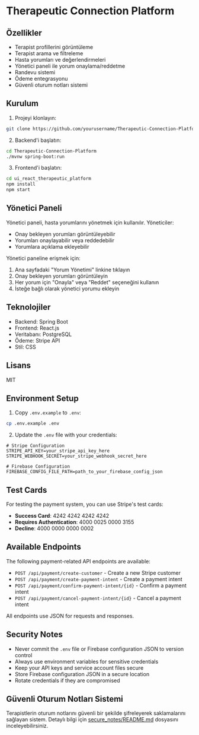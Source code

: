 # Therapeutic Connection Platform

## Özellikler

- Terapist profillerini görüntüleme
- Terapist arama ve filtreleme
- Hasta yorumları ve değerlendirmeleri
- Yönetici paneli ile yorum onaylama/reddetme
- Randevu sistemi
- Ödeme entegrasyonu
- Güvenli oturum notları sistemi

## Kurulum

1. Projeyi klonlayın:
```bash
git clone https://github.com/yourusername/Therapeutic-Connection-Platform.git
```

2. Backend'i başlatın:
```bash
cd Therapeutic-Connection-Platform
./mvnw spring-boot:run
```

3. Frontend'i başlatın:
```bash
cd ui_react_therapeutic_platform
npm install
npm start
```

## Yönetici Paneli

Yönetici paneli, hasta yorumlarını yönetmek için kullanılır. Yöneticiler:

- Onay bekleyen yorumları görüntüleyebilir
- Yorumları onaylayabilir veya reddedebilir
- Yorumlara açıklama ekleyebilir

Yönetici paneline erişmek için:
1. Ana sayfadaki "Yorum Yönetimi" linkine tıklayın
2. Onay bekleyen yorumları görüntüleyin
3. Her yorum için "Onayla" veya "Reddet" seçeneğini kullanın
4. İsteğe bağlı olarak yönetici yorumu ekleyin

## Teknolojiler

- Backend: Spring Boot
- Frontend: React.js
- Veritabanı: PostgreSQL
- Ödeme: Stripe API
- Stil: CSS

## Lisans

MIT

## Environment Setup

1. Copy `.env.example` to `.env`:
```bash
cp .env.example .env
```

2. Update the `.env` file with your credentials:
```properties
# Stripe Configuration
STRIPE_API_KEY=your_stripe_api_key_here
STRIPE_WEBHOOK_SECRET=your_stripe_webhook_secret_here

# Firebase Configuration
FIREBASE_CONFIG_FILE_PATH=path_to_your_firebase_config_json
```

## Test Cards

For testing the payment system, you can use Stripe's test cards:

- **Success Card**: 4242 4242 4242 4242
- **Requires Authentication**: 4000 0025 0000 3155
- **Decline**: 4000 0000 0000 0002

## Available Endpoints

The following payment-related API endpoints are available:

- `POST /api/payment/create-customer` - Create a new Stripe customer
- `POST /api/payment/create-payment-intent` - Create a payment intent
- `POST /api/payment/confirm-payment-intent/{id}` - Confirm a payment intent
- `POST /api/payment/cancel-payment-intent/{id}` - Cancel a payment intent

All endpoints use JSON for requests and responses.

## Security Notes

- Never commit the `.env` file or Firebase configuration JSON to version control
- Always use environment variables for sensitive credentials
- Keep your API keys and service account files secure
- Store Firebase configuration JSON in a secure location
- Rotate credentials if they are compromised

## Güvenli Oturum Notları Sistemi

Terapistlerin oturum notlarını güvenli bir şekilde şifreleyerek saklamalarını sağlayan sistem. Detaylı bilgi için [secure_notes/README.md](secure_notes/README.md) dosyasını inceleyebilirsiniz.
